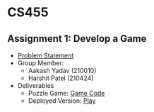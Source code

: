 # CS455

## Assignment 1: Develop a Game
- [Problem Statement](https://github.com/harshitptl21/CS455/blob/main/Problem_Statements/Assignment_1.pdf)
- Group Member:
  - Aakash Yadav (210010)
  - Harshit Patel (210424)
- Deliverables
  - Puzzle Game: [Game Code](https://github.com/harshitptl21/CS455/tree/main/Game)
  - Deployed Version: [Play](https://home.iitk.ac.in/~harshitptl21/CS455/Game)
